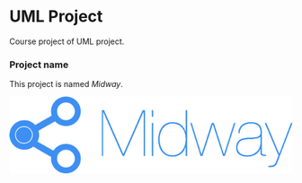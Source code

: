 # UML Project

Course project of UML project.

### Project name
This project is named *Midway*.

![logo](assets/logo.png)